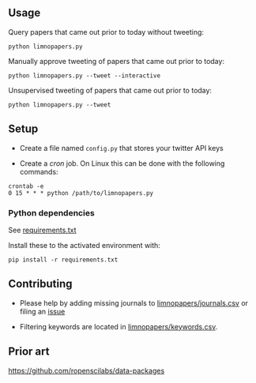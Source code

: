## Usage

Query papers that came out prior to today without tweeting:

`python limnopapers.py`

Manually approve tweeting of papers that came out prior to today:

`python limnopapers.py --tweet --interactive`

Unsupervised tweeting of papers that came out prior to today:

`python limnopapers.py --tweet`

## Setup

* Create a file named `config.py` that stores your twitter API keys

* Create a _cron_ job. On Linux this can be done with the following commands:

```
crontab -e 
0 15 * * * python /path/to/limnopapers.py
```

### Python dependencies

See [requirements.txt](requirements.txt)

Install these to the activated environment with:

`pip install -r requirements.txt`

## Contributing

* Please help by adding missing journals to [limnopapers/journals.csv](limnopapers/journals.csv) or filing an [issue](https://github.com/jsta/limnopapers/issues)

* Filtering keywords are located in [limnopapers/keywords.csv](limnopapers/keywords.csv).

## Prior art

https://github.com/ropenscilabs/data-packages
